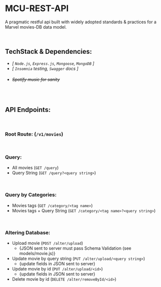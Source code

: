 # MCU-REST-API
A pragmatic restful api built with widely adopted standards &amp; practices for a Marvel movies-DB data model.

<br>

## TechStack & Dependencies:
* _[ `Node.js`, `Express.js`, `Mongoose`, `MongoDB` ]_
* _[ `Insomnia` testing, `Swagger` docs ]_
* <h6 style="text-decoration: line-through">Spotify music for sanity</h6>

<br>

## API Endpoints:

<br>

### Root Route: (`/v1/movies`)

<br>

### Query:
- All movies (`GET /query`)
- Query String (`GET /query?<query string>`)

<br>

### Query by Categories:
- Movies tags (`GET /category/<tag name>`)
- Movies tags + Query String (`GET /category/<tag name>?<query string>`)

<br>

### Altering Database:
- Upload movie (`POST /alter/upload`)
    * {JSON sent to server must pass Schema Validation (see models/movie.js)}
- Update movie by query string (`PUT /alter/upload/<query string>`)
    * {update fields in JSON sent to server}
- Update movie by id (`PUT /alter/upload/<id>`)
    * {update fields in JSON sent to server}
- Delete movie by id (`DELETE /alter/removeById/<id>`)

